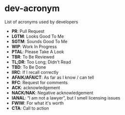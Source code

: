 # dev-acronym

List of acronyms used by developers

- **PR**: Pull Request
- **LGTM**: Looks Good To Me
- **SGTM**: Sounds Good To Me
- **WIP**: Work In Progress
- **PTAL**: Please Take A Look
- **TBR**: To Be Reviewed
- **TL;DR**: Too Long; Didn't Read
- **TBD**: To Be Done
- **IIRC**: If I recall correctly
- **AFAIK/AFAICT**: As far as I know / can tell
- **RFC**: Request for comments
- **ACK**: acknowledgement
- **NACK/NAK**: Negative acknowledgement
- **IANAL**: “I am not a lawyer”, but I smell licensing issues
- **FWIW**: For what it's worth
- **CTA**: Call to action
